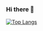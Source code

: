 ### Hi there 👋
<!--![Anurag's github stats](https://github-readme-stats.vercel.app/api?username=kehwhyn&show_icons=true&hide=issues&layout=compact&theme=radical&count_private=true)-->

[![Top Langs](https://github-readme-stats.vercel.app/api/top-langs/?username=kehwhyn&layout=compact&theme=radical&count_private=true)](https://github.com/anuraghazra/github-readme-stats)

<!--![](https://komarev.com/ghpvc/?username=kehwhyn&color=ff69b4)-->

<!--
**kehwhyn/kehwhyn** is a ✨ _special_ ✨ repository because its `README.md` (this file) appears on your GitHub profile.

Here are some ideas to get you started:

- 🔭 I’m currently working on ...
- 🌱 I’m currently learning ...
- 👯 I’m looking to collaborate on ...
- 🤔 I’m looking for help with ...
- 💬 Ask me about ...
- 📫 How to reach me: ...
- 😄 Pronouns: ...
- ⚡ Fun fact: ...
-->
